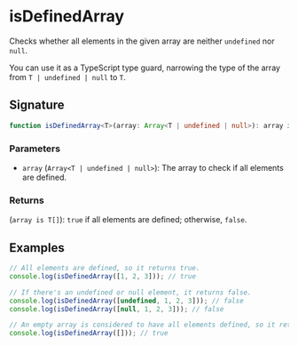 # isDefinedArray

Checks whether all elements in the given array are neither `undefined` nor `null`.

You can use it as a TypeScript type guard, narrowing the type of the array from `T | undefined | null` to `T`.

## Signature

```typescript
function isDefinedArray<T>(array: Array<T | undefined | null>): array is T[];
```

### Parameters

- `array` (`Array<T | undefined | null>`): The array to check if all elements are defined.

### Returns

(`array is T[]`): `true` if all elements are defined; otherwise, `false`.

## Examples

```typescript
// All elements are defined, so it returns true.
console.log(isDefinedArray([1, 2, 3])); // true

// If there's an undefined or null element, it returns false.
console.log(isDefinedArray([undefined, 1, 2, 3])); // false
console.log(isDefinedArray([null, 1, 2, 3])); // false

// An empty array is considered to have all elements defined, so it returns true.
console.log(isDefinedArray([])); // true
```
